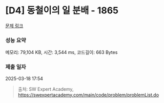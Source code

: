# [D4] 동철이의 일 분배 - 1865 

[문제 링크](https://swexpertacademy.com/main/code/problem/problemDetail.do?contestProbId=AV5LuHfqDz8DFAXc) 

### 성능 요약

메모리: 79,104 KB, 시간: 3,544 ms, 코드길이: 663 Bytes

### 제출 일자

2025-03-18 17:54



> 출처: SW Expert Academy, https://swexpertacademy.com/main/code/problem/problemList.do
